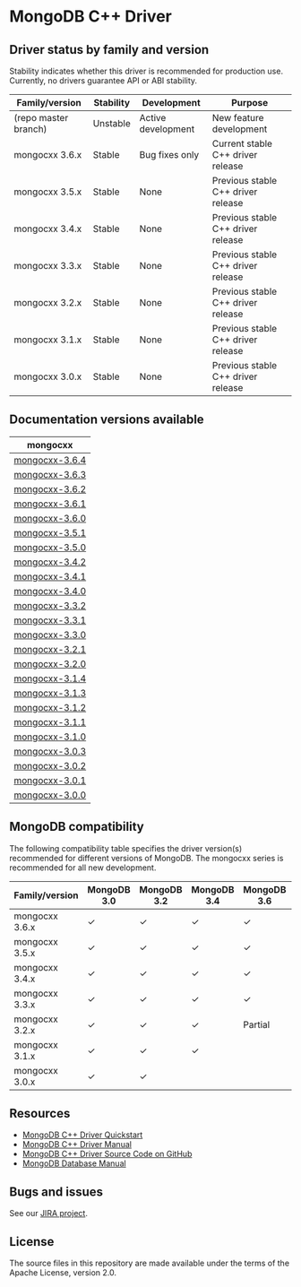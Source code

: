 # MongoDB C++ Driver

## Driver status by family and version

Stability indicates whether this driver is recommended for production use.
Currently, no drivers guarantee API or ABI stability.

| Family/version       | Stability   | Development         | Purpose                               |
| -------------------- | ----------- | ------------------- | ------------------------------------- |
| (repo master branch) | Unstable    | Active development  | New feature development               |
| mongocxx 3.6.x       | Stable      | Bug fixes only      | Current stable C++ driver release     |
| mongocxx 3.5.x       | Stable      | None                | Previous stable C++ driver release    |
| mongocxx 3.4.x       | Stable      | None                | Previous stable C++ driver release    |
| mongocxx 3.3.x       | Stable      | None                | Previous stable C++ driver release    |
| mongocxx 3.2.x       | Stable      | None                | Previous stable C++ driver release    |
| mongocxx 3.1.x       | Stable      | None                | Previous stable C++ driver release    |
| mongocxx 3.0.x       | Stable      | None                | Previous stable C++ driver release    |

## Documentation versions available

| mongocxx                                     |
| ---------------------------------------------|
| [mongocxx-3.6.4](../mongocxx-3.6.4)          |
| [mongocxx-3.6.3](../mongocxx-3.6.3)          |
| [mongocxx-3.6.2](../mongocxx-3.6.2)          |
| [mongocxx-3.6.1](../mongocxx-3.6.1)          |
| [mongocxx-3.6.0](../mongocxx-3.6.0)          |
| [mongocxx-3.5.1](../mongocxx-3.5.1)          |
| [mongocxx-3.5.0](../mongocxx-3.5.0)          |
| [mongocxx-3.4.2](../mongocxx-3.4.2)          |
| [mongocxx-3.4.1](../mongocxx-3.4.1)          |
| [mongocxx-3.4.0](../mongocxx-3.4.0)          |
| [mongocxx-3.3.2](../mongocxx-3.3.2)          |
| [mongocxx-3.3.1](../mongocxx-3.3.1)          |
| [mongocxx-3.3.0](../mongocxx-3.3.0)          |
| [mongocxx-3.2.1](../mongocxx-3.2.1)          |
| [mongocxx-3.2.0](../mongocxx-3.2.0)          |
| [mongocxx-3.1.4](../mongocxx-3.1.4/)         |
| [mongocxx-3.1.3](../mongocxx-3.1.3/)         |
| [mongocxx-3.1.2](../mongocxx-3.1.2/)         |
| [mongocxx-3.1.1](../mongocxx-3.1.1/)         |
| [mongocxx-3.1.0](../mongocxx-3.1.0/)         |
| [mongocxx-3.0.3](../mongocxx-3.0.3/)         |
| [mongocxx-3.0.2](../mongocxx-3.0.2/)         |
| [mongocxx-3.0.1](../mongocxx-3.0.1/)         |
| [mongocxx-3.0.0](../mongocxx-3.0.0/)         |

## MongoDB compatibility

The following compatibility table specifies the driver version(s)
recommended for different versions of MongoDB.  The mongocxx series
is recommended for all new development.

| Family/version | MongoDB 3.0 | MongoDB 3.2 | MongoDB 3.4 | MongoDB 3.6 | MongoDB 4.0 | MongoDB 4.2 | MongoDB 4.4 |
| -------------- | ----------- | ----------- | ----------- | ----------- | ----------- | ----------- | ----------- |
| mongocxx 3.6.x | ✓           | ✓           | ✓           | ✓           | ✓           | ✓           | ✓           |
| mongocxx 3.5.x | ✓           | ✓           | ✓           | ✓           | ✓           | Partial     |             |
| mongocxx 3.4.x | ✓           | ✓           | ✓           | ✓           | ✓           |             |             |
| mongocxx 3.3.x | ✓           | ✓           | ✓           | ✓           |             |             |             |
| mongocxx 3.2.x | ✓           | ✓           | ✓           | Partial     |             |             |             |
| mongocxx 3.1.x | ✓           | ✓           | ✓           |             |             |             |             |
| mongocxx 3.0.x | ✓           | ✓           |             |             |             |             |             |


## Resources

* [MongoDB C++ Driver Quickstart](http://mongocxx.org/mongocxx-v3/tutorial/)
* [MongoDB C++ Driver Manual](http://mongocxx.org/)
* [MongoDB C++ Driver Source Code on GitHub](https://github.com/mongodb/mongo-cxx-driver)
* [MongoDB Database Manual](http://docs.mongodb.com/manual/)

## Bugs and issues

See our [JIRA project](http://jira.mongodb.org/browse/CXX).

## License

The source files in this repository are made available under the terms of
the Apache License, version 2.0.
